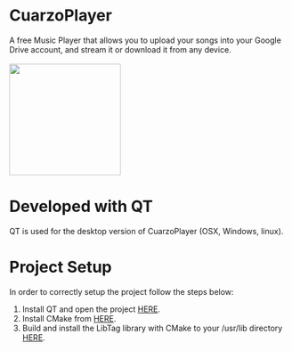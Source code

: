 # CuarzoPlayer
A free Music Player that allows you to upload your songs into your Google Drive account, and stream it or download it from any device.<br><br>
<img height="200" src="http://i.imgur.com/iuwF96g.png"/><br>
# Developed with QT
QT is used for the desktop version of CuarzoPlayer (OSX, Windows, linux).

# Project Setup
In order to correctly setup the project follow the steps below:<br>
<ol>
  <li>Install QT and open the project <a target="_blank" href="https://www.qt.io/developers/">HERE</a>.</li>
  <li>Install CMake from <a target="_blank" href="https://cmake.org">HERE</a>.</li>
  <li>Build and install the LibTag library with CMake to your /usr/lib directory <a target="_blank" href="http://taglib.org">HERE</a>.</li>
</ol>
